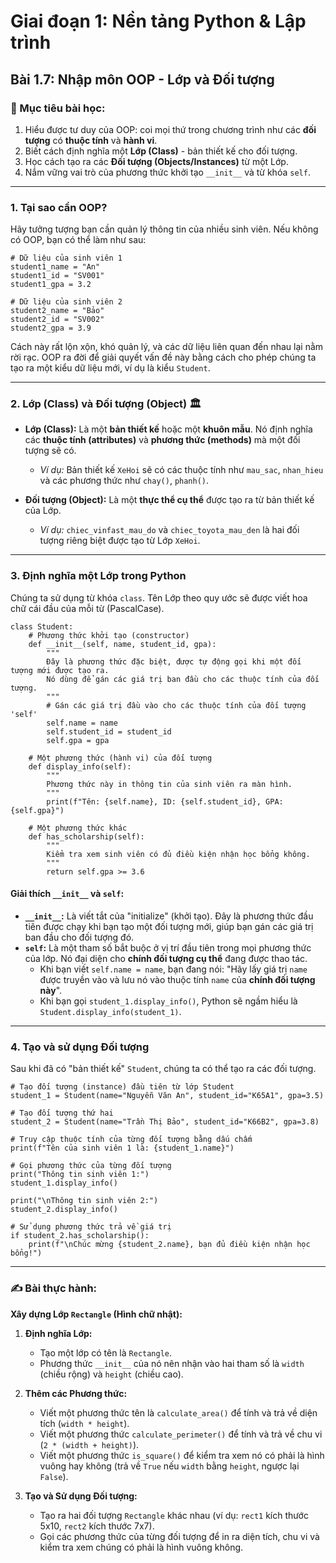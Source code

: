 # Giai đoạn 1: Nền tảng Python & Lập trình
## Bài 1.7: Nhập môn OOP - Lớp và Đối tượng

### **🎯 Mục tiêu bài học:**
1.  Hiểu được tư duy của OOP: coi mọi thứ trong chương trình như các **đối tượng** có **thuộc tính** và **hành vi**.
2.  Biết cách định nghĩa một **Lớp (Class)** - bản thiết kế cho đối tượng.
3.  Học cách tạo ra các **Đối tượng (Objects/Instances)** từ một Lớp.
4.  Nắm vững vai trò của phương thức khởi tạo `__init__` và từ khóa `self`.

---

### **1. Tại sao cần OOP?**

Hãy tưởng tượng bạn cần quản lý thông tin của nhiều sinh viên. Nếu không có OOP, bạn có thể làm như sau:

    # Dữ liệu của sinh viên 1
    student1_name = "An"
    student1_id = "SV001"
    student1_gpa = 3.2

    # Dữ liệu của sinh viên 2
    student2_name = "Bảo"
    student2_id = "SV002"
    student2_gpa = 3.9

Cách này rất lộn xộn, khó quản lý, và các dữ liệu liên quan đến nhau lại nằm rời rạc. OOP ra đời để giải quyết vấn đề này bằng cách cho phép chúng ta tạo ra một kiểu dữ liệu mới, ví dụ là kiểu `Student`.

---

### **2. Lớp (Class) và Đối tượng (Object) 🏛️**

* **Lớp (Class):** Là một **bản thiết kế** hoặc một **khuôn mẫu**. Nó định nghĩa các **thuộc tính (attributes)** và **phương thức (methods)** mà một đối tượng sẽ có.
    * *Ví dụ:* Bản thiết kế `XeHoi` sẽ có các thuộc tính như `mau_sac`, `nhan_hieu` và các phương thức như `chay()`, `phanh()`.

* **Đối tượng (Object):** Là một **thực thể cụ thể** được tạo ra từ bản thiết kế của Lớp.
    * *Ví dụ:* `chiec_vinfast_mau_do` và `chiec_toyota_mau_den` là hai đối tượng riêng biệt được tạo từ Lớp `XeHoi`. 

---

### **3. Định nghĩa một Lớp trong Python**

Chúng ta sử dụng từ khóa `class`. Tên Lớp theo quy ước sẽ được viết hoa chữ cái đầu của mỗi từ (PascalCase).

    class Student:
        # Phương thức khởi tạo (constructor)
        def __init__(self, name, student_id, gpa):
            """
            Đây là phương thức đặc biệt, được tự động gọi khi một đối tượng mới được tạo ra.
            Nó dùng để gán các giá trị ban đầu cho các thuộc tính của đối tượng.
            """
            # Gán các giá trị đầu vào cho các thuộc tính của đối tượng 'self'
            self.name = name
            self.student_id = student_id
            self.gpa = gpa
            
        # Một phương thức (hành vi) của đối tượng
        def display_info(self):
            """
            Phương thức này in thông tin của sinh viên ra màn hình.
            """
            print(f"Tên: {self.name}, ID: {self.student_id}, GPA: {self.gpa}")

        # Một phương thức khác
        def has_scholarship(self):
            """
            Kiểm tra xem sinh viên có đủ điều kiện nhận học bổng không.
            """
            return self.gpa >= 3.6

#### **Giải thích `__init__` và `self`:**

* **`__init__`:** Là viết tắt của "initialize" (khởi tạo). Đây là phương thức đầu tiên được chạy khi bạn tạo một đối tượng mới, giúp bạn gán các giá trị ban đầu cho đối tượng đó.
* **`self`:** Là một tham số bắt buộc ở vị trí đầu tiên trong mọi phương thức của lớp. Nó đại diện cho **chính đối tượng cụ thể** đang được thao tác.
    * Khi bạn viết `self.name = name`, bạn đang nói: "Hãy lấy giá trị `name` được truyền vào và lưu nó vào thuộc tính `name` của **chính đối tượng này**".
    * Khi bạn gọi `student_1.display_info()`, Python sẽ ngầm hiểu là `Student.display_info(student_1)`.

---

### **4. Tạo và sử dụng Đối tượng**

Sau khi đã có "bản thiết kế" `Student`, chúng ta có thể tạo ra các đối tượng.

    # Tạo đối tượng (instance) đầu tiên từ lớp Student
    student_1 = Student(name="Nguyễn Văn An", student_id="K65A1", gpa=3.5)

    # Tạo đối tượng thứ hai
    student_2 = Student(name="Trần Thị Bảo", student_id="K66B2", gpa=3.8)

    # Truy cập thuộc tính của từng đối tượng bằng dấu chấm
    print(f"Tên của sinh viên 1 là: {student_1.name}")

    # Gọi phương thức của từng đối tượng
    print("Thông tin sinh viên 1:")
    student_1.display_info()

    print("\nThông tin sinh viên 2:")
    student_2.display_info()

    # Sử dụng phương thức trả về giá trị
    if student_2.has_scholarship():
        print(f"\nChúc mừng {student_2.name}, bạn đủ điều kiện nhận học bổng!")

---

### **✍️ Bài thực hành:**

**Xây dựng Lớp `Rectangle` (Hình chữ nhật):**

1.  **Định nghĩa Lớp:**
    * Tạo một lớp có tên là `Rectangle`.
    * Phương thức `__init__` của nó nên nhận vào hai tham số là `width` (chiều rộng) và `height` (chiều cao).

2.  **Thêm các Phương thức:**
    * Viết một phương thức tên là `calculate_area()` để tính và trả về diện tích (`width * height`).
    * Viết một phương thức `calculate_perimeter()` để tính và trả về chu vi (`2 * (width + height)`).
    * Viết một phương thức `is_square()` để kiểm tra xem nó có phải là hình vuông hay không (trả về `True` nếu `width` bằng `height`, ngược lại `False`).

3.  **Tạo và Sử dụng Đối tượng:**
    * Tạo ra hai đối tượng `Rectangle` khác nhau (ví dụ: `rect1` kích thước 5x10, `rect2` kích thước 7x7).
    * Gọi các phương thức của từng đối tượng để in ra diện tích, chu vi và kiểm tra xem chúng có phải là hình vuông không.
